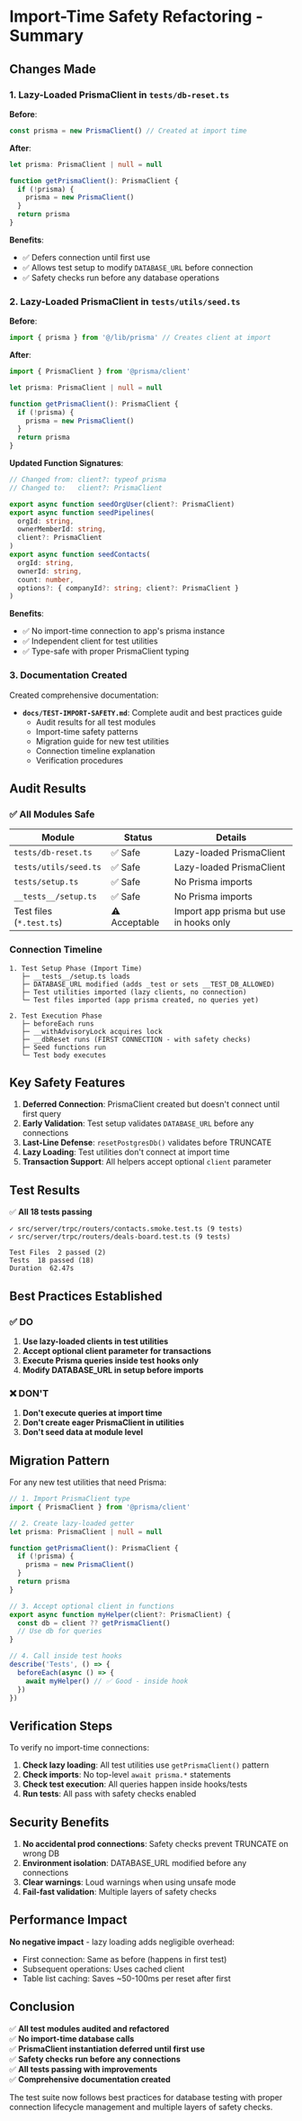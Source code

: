 # Import-Time Safety Refactoring - Summary

## Changes Made

### 1. Lazy-Loaded PrismaClient in `tests/db-reset.ts`

**Before**:

```typescript
const prisma = new PrismaClient() // Created at import time
```

**After**:

```typescript
let prisma: PrismaClient | null = null

function getPrismaClient(): PrismaClient {
  if (!prisma) {
    prisma = new PrismaClient()
  }
  return prisma
}
```

**Benefits**:

- ✅ Defers connection until first use
- ✅ Allows test setup to modify `DATABASE_URL` before connection
- ✅ Safety checks run before any database operations

### 2. Lazy-Loaded PrismaClient in `tests/utils/seed.ts`

**Before**:

```typescript
import { prisma } from '@/lib/prisma' // Creates client at import
```

**After**:

```typescript
import { PrismaClient } from '@prisma/client'

let prisma: PrismaClient | null = null

function getPrismaClient(): PrismaClient {
  if (!prisma) {
    prisma = new PrismaClient()
  }
  return prisma
}
```

**Updated Function Signatures**:

```typescript
// Changed from: client?: typeof prisma
// Changed to:   client?: PrismaClient

export async function seedOrgUser(client?: PrismaClient)
export async function seedPipelines(
  orgId: string,
  ownerMemberId: string,
  client?: PrismaClient
)
export async function seedContacts(
  orgId: string,
  ownerId: string,
  count: number,
  options?: { companyId?: string; client?: PrismaClient }
)
```

**Benefits**:

- ✅ No import-time connection to app's prisma instance
- ✅ Independent client for test utilities
- ✅ Type-safe with proper PrismaClient typing

### 3. Documentation Created

Created comprehensive documentation:

- **`docs/TEST-IMPORT-SAFETY.md`**: Complete audit and best practices guide
  - Audit results for all test modules
  - Import-time safety patterns
  - Migration guide for new test utilities
  - Connection timeline explanation
  - Verification procedures

## Audit Results

### ✅ All Modules Safe

| Module                   | Status        | Details                                 |
| ------------------------ | ------------- | --------------------------------------- |
| `tests/db-reset.ts`      | ✅ Safe       | Lazy-loaded PrismaClient                |
| `tests/utils/seed.ts`    | ✅ Safe       | Lazy-loaded PrismaClient                |
| `tests/setup.ts`         | ✅ Safe       | No Prisma imports                       |
| `__tests__/setup.ts`     | ✅ Safe       | No Prisma imports                       |
| Test files (`*.test.ts`) | ⚠️ Acceptable | Import app prisma but use in hooks only |

### Connection Timeline

```
1. Test Setup Phase (Import Time)
   ├─ __tests__/setup.ts loads
   ├─ DATABASE_URL modified (adds _test or sets __TEST_DB_ALLOWED)
   ├─ Test utilities imported (lazy clients, no connection)
   └─ Test files imported (app prisma created, no queries yet)

2. Test Execution Phase
   ├─ beforeEach runs
   ├─ __withAdvisoryLock acquires lock
   ├─ __dbReset runs (FIRST CONNECTION - with safety checks)
   ├─ Seed functions run
   └─ Test body executes
```

## Key Safety Features

1. **Deferred Connection**: PrismaClient created but doesn't connect until first query
2. **Early Validation**: Test setup validates `DATABASE_URL` before any connections
3. **Last-Line Defense**: `resetPostgresDb()` validates before TRUNCATE
4. **Lazy Loading**: Test utilities don't connect at import time
5. **Transaction Support**: All helpers accept optional `client` parameter

## Test Results

✅ **All 18 tests passing**

```
✓ src/server/trpc/routers/contacts.smoke.test.ts (9 tests)
✓ src/server/trpc/routers/deals-board.test.ts (9 tests)

Test Files  2 passed (2)
Tests  18 passed (18)
Duration  62.47s
```

## Best Practices Established

### ✅ DO

1. **Use lazy-loaded clients in test utilities**
2. **Accept optional client parameter for transactions**
3. **Execute Prisma queries inside test hooks only**
4. **Modify DATABASE_URL in setup before imports**

### ❌ DON'T

1. **Don't execute queries at import time**
2. **Don't create eager PrismaClient in utilities**
3. **Don't seed data at module level**

## Migration Pattern

For any new test utilities that need Prisma:

```typescript
// 1. Import PrismaClient type
import { PrismaClient } from '@prisma/client'

// 2. Create lazy-loaded getter
let prisma: PrismaClient | null = null

function getPrismaClient(): PrismaClient {
  if (!prisma) {
    prisma = new PrismaClient()
  }
  return prisma
}

// 3. Accept optional client in functions
export async function myHelper(client?: PrismaClient) {
  const db = client ?? getPrismaClient()
  // Use db for queries
}

// 4. Call inside test hooks
describe('Tests', () => {
  beforeEach(async () => {
    await myHelper() // ✅ Good - inside hook
  })
})
```

## Verification Steps

To verify no import-time connections:

1. **Check lazy loading**: All test utilities use `getPrismaClient()` pattern
2. **Check imports**: No top-level `await prisma.*` statements
3. **Check test execution**: All queries happen inside hooks/tests
4. **Run tests**: All pass with safety checks enabled

## Security Benefits

1. **No accidental prod connections**: Safety checks prevent TRUNCATE on wrong DB
2. **Environment isolation**: DATABASE_URL modified before any connections
3. **Clear warnings**: Loud warnings when using unsafe mode
4. **Fail-fast validation**: Multiple layers of safety checks

## Performance Impact

**No negative impact** - lazy loading adds negligible overhead:

- First connection: Same as before (happens in first test)
- Subsequent operations: Uses cached client
- Table list caching: Saves ~50-100ms per reset after first

## Conclusion

✅ **All test modules audited and refactored**  
✅ **No import-time database calls**  
✅ **PrismaClient instantiation deferred until first use**  
✅ **Safety checks run before any connections**  
✅ **All tests passing with improvements**  
✅ **Comprehensive documentation created**

The test suite now follows best practices for database testing with proper connection lifecycle management and multiple layers of safety checks.
